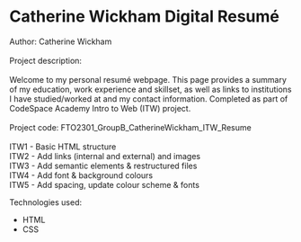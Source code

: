 # Catherine Wickham Digital Resumé

Author: Catherine Wickham<br />
<br />
Project description:<br />
<br />
Welcome to my personal resumé webpage. This page provides a summary of my education, work experience and skillset, as well as links to institutions I have studied/worked at and my contact information.
Completed as part of CodeSpace Academy Intro to Web (ITW) project.<br />
<br />
Project code: FTO2301_GroupB_CatherineWickham_ITW_Resume<br />
<br />
ITW1 - Basic HTML structure
<br />
ITW2 - Add links (internal and external) and images
<br />
ITW3 - Add semantic elements & restructured files
<br />
ITW4 - Add font & background colours
<br />
ITW5 - Add spacing, update colour scheme & fonts

Technologies used:

- HTML
- CSS
